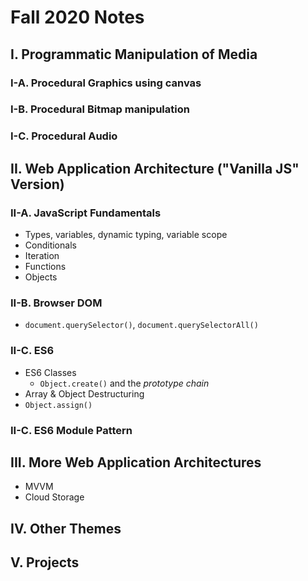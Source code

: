 # Fall 2020 Notes

## I. Programmatic Manipulation of Media

### I-A. Procedural Graphics using canvas

### I-B. Procedural Bitmap manipulation

### I-C. Procedural Audio


## II. Web Application Architecture ("Vanilla JS" Version)

### II-A. JavaScript Fundamentals
- Types, variables, dynamic typing, variable scope
- Conditionals
- Iteration
- Functions
- Objects

### II-B. Browser DOM
- `document.querySelector()`, `document.querySelectorAll()`

### II-C. ES6 
- ES6 Classes
  - `Object.create()` and the *prototype chain*
- Array & Object Destructuring
- `Object.assign()`

### II-C. ES6 Module Pattern


## III. More Web Application Architectures
- MVVM
- Cloud Storage

## IV. Other Themes

## V. Projects



